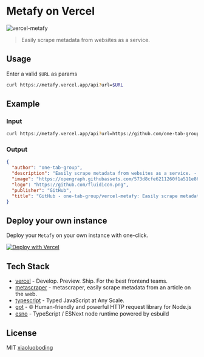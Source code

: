 # Metafy on Vercel

![vercel-metafy](https://vercelbadge.vercel.app/api/one-tab-group/metafy)

> Easily scrape metadata from websites as a service.

## Usage

Enter a valid `$URL` as params

```bash
curl https://metafy.vercel.app/api?url=$URL
```

## Example

### Input

```bash
curl https://metafy.vercel.app/api?url=https://github.com/one-tab-group/vercel-metafy
```

### Output

```json
{
  "author": "one-tab-group",
  "description": "Easily scrape metadata from websites as a service. - GitHub - one-tab-group/vercel-metafy: Easily scrape metadata from websites as a service.",
  "image": "https://opengraph.githubassets.com/573d8cfe6211260f1a511e86cd042858b6aadb1a7a20b9e07fff9b779f54654b/one-tab-group/vercel-metafy",
  "logo": "https://github.com/fluidicon.png",
  "publisher": "GitHub",
  "title": "GitHub - one-tab-group/vercel-metafy: Easily scrape metadata from websites as a service."
}
```

## Deploy your own instance

Deploy your `Metafy` on your own instance with one-click.

[![Deploy with Vercel](https://vercel.com/button)](https://vercel.com/new/clone?repository-url=https%3A%2F%2Fgithub.com%2Fone-tab-group%2Fvercel-metafy)

## Tech Stack

- [vercel](https://vercel.com/) - Develop. Preview. Ship. For the best frontend teams.
- [metascraper](https://metascraper.js.org/) - metascraper, easily scrape metadata from an article on the web.
- [typescript](https://www.typescriptlang.org/) - Typed JavaScript at Any Scale.
- [got](https://github.com/sindresorhus/got) - 🌐 Human-friendly and powerful HTTP request library for Node.js
- [esno](https://github.com/antfu/esno) - TypeScript / ESNext node runtime powered by esbuild

## License

MIT [xiaoluoboding](https://github.com/xiaoluoboding)
